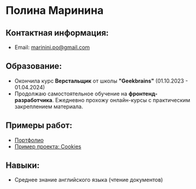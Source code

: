 # Полина Маринина

## Контактная информация:
- Email: [marinini.po@gmail.com](mailto:marinini.po@gmail.com)

## Образование:
- Окончила курс **Верстальщик** от школы **"Geekbrains"** (01.10.2023 - 01.04.2024)
- Продолжаю самостоятельное обучение на **фронтенд-разработчика**. Ежедневно прохожу онлайн-курсы с практическим закреплением материала.

## Примеры работ:
- [Портфолио](https://portfolio-coral-gamma-72.vercel.app/)
- [Пример проекта: Cookies](https://cookies-phi.vercel.app/)

## Навыки:
- Среднее знание английского языка (чтение документов)